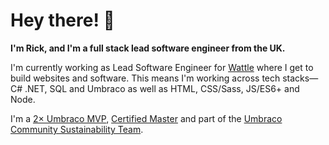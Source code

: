 # Hey there! 👋

**I'm Rick, and I'm a full stack lead software engineer from the UK.**

I'm currently working as Lead Software Engineer for [Wattle](https://wearewattle.com/) where I get to build websites and software. This means I'm working across tech stacks—C# .NET, SQL and Umbraco as well as HTML, CSS/Sass, JS/ES6+ and Node.

I'm a [2× Umbraco MVP](https://umbraco.com/blog/the-umbraco-2023-mvps/), [Certified Master](https://umbraco.com/training/certified-developers/developer/?uid=41360) and part of the [Umbraco Community Sustainability Team](https://umbraco.com/blog/meet-the-new-community-sustainability-team/).
